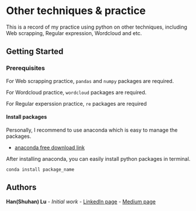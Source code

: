 # Other techniques & practice

This is a record of my practice using python on other techniques, including Web scrapping, Regular expression, Wordcloud and etc.

## Getting Started

### Prerequisites

For Web scrapping practice, `pandas` and `numpy` packages are required.

For Wordcloud practice, `wordcloud` packages are required.

For Regular experssion practice, `re` packages are required

#### Install packages

Personally, I recommend to use anaconda which is easy to manage the packages.
* [anaconda free download link](https://www.anaconda.com/distribution/#download-section)

After installing anaconda, you can easily install python packages in terminal. 
```
conda install package_name
```

## Authors

**Han(Shuhan) Lu** - *Initial work* - [LinkedIn page](https://www.linkedin.com/in/shuhan-lu/) - [Medium page](https://medium.com/@lushuhan95)


